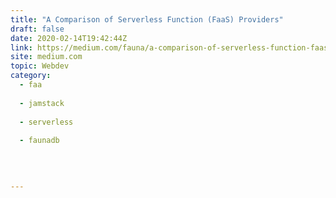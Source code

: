 ```yaml
---
title: "A Comparison of Serverless Function (FaaS) Providers"
draft: false
date: 2020-02-14T19:42:44Z
link: https://medium.com/fauna/a-comparison-of-serverless-function-faas-providers-89f23ca667d4?source=rss------jamstack-5&utm_medium=RSS&utm_source=hune
site: medium.com
topic: Webdev
category:
  - faa
  
  - jamstack
  
  - serverless
  
  - faunadb
  
   
  

---
```

